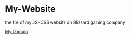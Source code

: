 # My-Website
the file of my JS+CSS website on Blizzard gaming company

[My Domain](http://aux.shenkar.ac.il/656/group77/index.html "My Blizzard Experience")
